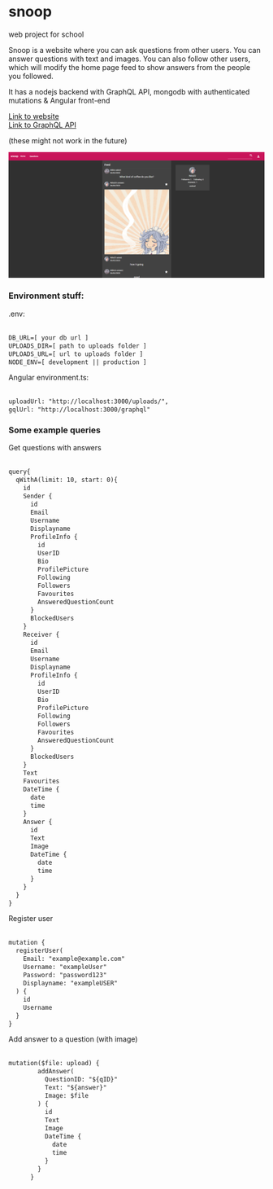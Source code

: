 # snoop
web project for school
<p>Snoop is a website where you can ask questions from other users. You can answer questions with text and images. You can also follow other users, which will modify the home page feed to show answers from the people you followed.</p>
<p> It has a nodejs backend with GraphQL API, mongodb with authenticated mutations & Angular front-end</p>
<a href="https://mikkojro.jelastic.metropolia.fi/home">Link to website</a> </br>
<a href="https://mikkojro.jelastic.metropolia.fi/graphql">Link to GraphQL API</a>
<p>(these might not work in the future)</p>

<img src="https://raw.githubusercontent.com/kumige/snoop/master/uploads/ss.png">

### Environment stuff: 
.env:
<pre><code>
DB_URL=[ your db url ]
UPLOADS_DIR=[ path to uploads folder ]
UPLOADS_URL=[ url to uploads folder ]
NODE_ENV=[ development || production ]
</code></pre>

Angular environment.ts:
<pre><code>
uploadUrl: "http://localhost:3000/uploads/",
gqlUrl: "http://localhost:3000/graphql"
</code></pre>

### Some example queries
Get questions with answers
<pre><code>
query{
  qWithA(limit: 10, start: 0){
    id
    Sender {
      id
      Email
      Username
      Displayname
      ProfileInfo {
        id
        UserID
        Bio
        ProfilePicture
        Following
        Followers
        Favourites
        AnsweredQuestionCount
      }
      BlockedUsers
    } 
    Receiver {
      id
      Email
      Username
      Displayname
      ProfileInfo {
        id
        UserID
        Bio
        ProfilePicture
        Following
        Followers
        Favourites
        AnsweredQuestionCount
      }
      BlockedUsers
    } 
    Text
    Favourites
    DateTime {
      date
      time
    } 
    Answer {
      id
      Text
      Image
      DateTime {
        date
        time
      }
    } 
  }
}
</code></pre>
Register user
<pre><code>
mutation {
  registerUser(
    Email: "example@example.com"
    Username: "exampleUser"
    Password: "password123"
    Displayname: "exampleUSER"
  ) {
    id
    Username
  }
}
</code></pre>

Add answer to a question (with image)
<pre><code>
mutation($file: upload) {
        addAnswer(
          QuestionID: "${qID}"
          Text: "${answer}"
          Image: $file
        ) {
          id
          Text
          Image
          DateTime {
            date
            time
          }
        }
      }
</code></pre>

